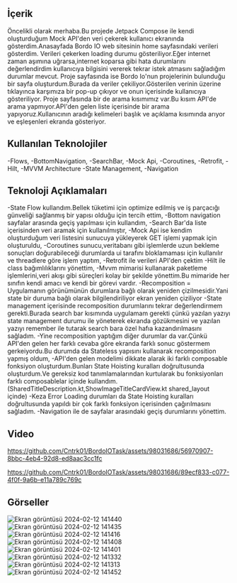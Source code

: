 ## İçerik
Öncelikli olarak merhaba.Bu projede Jetpack Compose ile kendi oluşturduğum Mock API'den veri çekerek kullanıcı ekranında gösterdim.Anasayfada Bordo IO web sitesinin home sayfasındaki verileri gösterdim.
Verileri çekerken loading durumu gösteriliyor.Eğer internet zaman aşımına uğrarsa,internet koparsa gibi hata durumlarını değerlendirdim kullanıcıya bilgisini vererek tekrar istek atmasını sağladığım durumlar mevcut.
Proje sayfasında ise Bordo Io'nun projelerinin bulunduğu bir sayfa oluşturdum.Burada da veriler çekiliyor.Gösterilen verinin üzerine tıklayınca karşımıza bir pop-up çıkıyor ve onun içerisinde kullanıcıya gösteriliyor.
Proje sayfasında bir de arama kısımımız var.Bu kısım API'de arama yapmıyor.API'den gelen liste içerisinde bir arama yapıyoruz.Kullanıcının aradığı kelimeleri başlık ve açıklama kısımında arıyor ve eşleşenleri ekranda gösteriyor.


## Kullanılan Teknolojiler
-Flows,
-BottomNavigation,
-SearchBar,
-Mock Api,
-Coroutines,
-Retrofit,
-Hilt,
-MVVM Architecture
-State Management,
-Navigation

## Teknoloji Açıklamaları
-State Flow kullandım.Bellek tüketimi için optimize edilmiş ve iş parçacığı günveliği sağlanmış bir yapısı olduğu için tercih ettim,
-Bottom navigation sayfalar arasında geçiş yapılması için kullandım,
-Search Bar'da liste içerisinden veri aramak için kullanılmıştır,
-Mock Api ise kendim oluşturduğum veri listesini sunucuya yükleyerek GET işlemi yapmak için oluşturuldu,
-Coroutines sunucu,veritabanı gibi işlemlerde uzun bekleme sonuçları doğurabileceği durumlarda ui tarafını bloklamaması için kullanılır ve threadlere göre işlem yaptım,
-Retrofit ile verileri API'den çektim
-Hilt ile class bağımlılıklarını yönettim,
-Mvvm mimarisi kullanarak paketleme işlemlerini,veri akışı gibi süreçleri kolay bir şekilde yönettim.Bu mimaride her sınıfın kendi amacı ve kendi bir görevi vardır.
-Recomposition = Uygulamanın görünümünün durumlara bağlı olarak yeniden çizilmesidir.Yani state bir duruma bağlı olarak bilgilendiriliyor ekran yeniden çiziliyor
-State management içerisinde recomposition durumlarını tekrar değerlendirmem gerekti.Burada search bar kısımında uygulamam gerekti çünkü yazılan yazıyı state management durumu ile yöneterek ekranda gözükmesini ve yazılan yazıyı remember ile tutarak search bara özel hafıa kazandırılmasını sağladım.
-Yine recomposition yaptığım diğer durumlar da var.Çünkü API'den gelen her farklı cevaba göre ekranda farklı sonuc göstermem gerkeiyordu.Bu durumda da Stateless yapısını kullanarak recomposition yapmış oldum,
-API'den gelen modelimi  dikkate alarak iki farklı composable fonksiyon oluşturdum.Bunları State Hoisting kuralları doğrultusunda oluşturdum.Ve gereksiz kod tanımlamalarından kurtularak bu fonksiyonları farklı composablelar içinde kullandım.(SharedTitleDescription.kt,ShowImageTitleCardView.kt shared_layout içinde)
-Keza Error Loading durumları da State Hoisting kuralları doğrultusunda yapıldı bir çok farklı fonksiyon içerisinden çağırılmasını sağladım.
-Navigation ile de sayfalar arasındaki geçiş durumlarını yönettim.

## Video

https://github.com/Cntrk01/BordoIOTask/assets/98031686/56970907-8bbc-4eb4-92d8-ed8aac3cc1fc

https://github.com/Cntrk01/BordoIOTask/assets/98031686/89ecf833-c077-4f0f-9a6b-e11a789c769c


## Görseller

![Ekran görüntüsü 2024-02-12 141440](https://github.com/Cntrk01/BordoIOTask/assets/98031686/6660a771-8ec4-4e69-ae3f-17ebf22f314c)
![Ekran görüntüsü 2024-02-12 141435](https://github.com/Cntrk01/BordoIOTask/assets/98031686/b30450de-b7af-468c-a011-cd0d2890f6d6)
![Ekran görüntüsü 2024-02-12 141416](https://github.com/Cntrk01/BordoIOTask/assets/98031686/93d970ce-0dc0-40fe-88ec-9483395109c9)
![Ekran görüntüsü 2024-02-12 141408](https://github.com/Cntrk01/BordoIOTask/assets/98031686/a144a389-a5ad-4246-abdd-1ef81d1d7c9c)
![Ekran görüntüsü 2024-02-12 141401](https://github.com/Cntrk01/BordoIOTask/assets/98031686/c86b1d3f-4257-4300-807b-62d9ede3c958)
![Ekran görüntüsü 2024-02-12 141332](https://github.com/Cntrk01/BordoIOTask/assets/98031686/d1bd60a4-4ad4-45c6-8564-108df4278cbe)
![Ekran görüntüsü 2024-02-12 141313](https://github.com/Cntrk01/BordoIOTask/assets/98031686/2fb0e464-2c68-493e-afbd-41efb6ff784d)
![Ekran görüntüsü 2024-02-12 141452](https://github.com/Cntrk01/BordoIOTask/assets/98031686/e52269e5-270a-4311-9cdb-ea8797da9f43)
